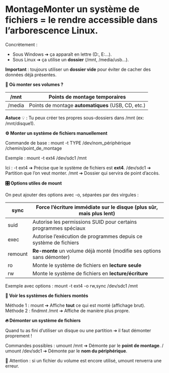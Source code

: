 # MontageMonter un système de fichiers = **le rendre accessible** dans l’arborescence Linux.

Concrètement :

- Sous Windows ➔ ça apparaît en lettre (D:, E:…).
- Sous Linux ➔ ça utilise un **dossier** (/mnt, /media/usb…).

**Important** : toujours utiliser un **dossier vide** pour éviter de cacher des données déjà présentes.

**📁 Où monter ses volumes ?**

| /mnt   | Points de montage **temporaires**                  |
|--------|----------------------------------------------------|
| /media | Points de montage **automatiques** (USB, CD, etc.) |

**Astuce** 💡 : Tu peux créer tes propres sous-dossiers dans /mnt (ex: /mnt/disque1).



**⚙️ Monter un système de fichiers manuellement**

Commande de base : mount -t TYPE /dev/nom_périphérique /chemin/point_de_montage

Exemple : mount -t ext4 /dev/sdc1 /mnt

Ici : -t ext4 ➔ Précise que le système de fichiers est **ext4**. /dev/sdc1 ➔ Partition que l’on veut monter. /mnt ➔ Dossier qui servira de point d’accès.



**🎛️ Options utiles de mount**

On peut ajouter des options avec -o, séparées par des virgules :

| sync | Force l’écriture **immédiate** sur le disque (plus sûr, mais plus lent) |
|----|----|
| suid | Autorise les permissions SUID pour certains programmes spéciaux |
| exec | Autorise l’exécution de programmes depuis ce système de fichiers |
| remount | **Re-monte** un volume déjà monté (modifie ses options sans démonter) |
| ro | Monte le système de fichiers en **lecture seule** |
| rw | Monte le système de fichiers en **lecture/écriture** |

Exemple avec options : mount -t ext4 -o rw,sync /dev/sdc1 /mnt



**👀 Voir les systèmes de fichiers montés**

Méthode 1 : mount ➔ Affiche **tout** ce qui est monté (affichage brut). Méthode 2 : findmnt /mnt ➔ Affiche de manière plus propre.



**🔥 Démonter un système de fichiers**

Quand tu as fini d’utiliser un disque ou une partition ➔ il faut démonter proprement !

Commandes possibles : umount /mnt ➔ Démonte par le **point de montage**. / umount /dev/sdc1 ➔ Démonte par le **nom du périphérique**.

🛑 Attention : si un fichier du volume est encore utilisé, umount renverra une erreur.
